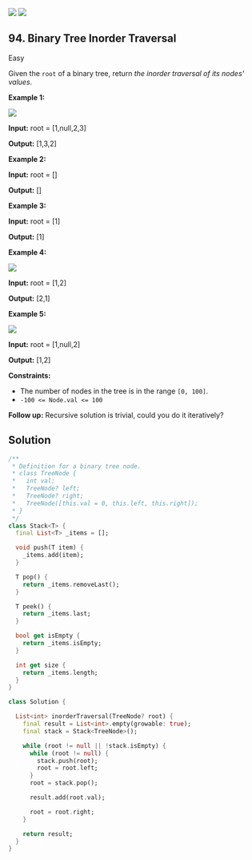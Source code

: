 [![](https://img.shields.io/github/stars/javadev/LeetCode-in-All?label=Stars&style=flat-square)](https://github.com/javadev/LeetCode-in-All)
[![](https://img.shields.io/github/forks/javadev/LeetCode-in-All?label=Fork%20me%20on%20GitHub%20&style=flat-square)](https://github.com/javadev/LeetCode-in-All/fork)

## 94\. Binary Tree Inorder Traversal

Easy

Given the `root` of a binary tree, return _the inorder traversal of its nodes' values_.

**Example 1:**

![](https://assets.leetcode.com/uploads/2020/09/15/inorder_1.jpg)

**Input:** root = [1,null,2,3]

**Output:** [1,3,2] 

**Example 2:**

**Input:** root = []

**Output:** [] 

**Example 3:**

**Input:** root = [1]

**Output:** [1] 

**Example 4:**

![](https://assets.leetcode.com/uploads/2020/09/15/inorder_5.jpg)

**Input:** root = [1,2]

**Output:** [2,1] 

**Example 5:**

![](https://assets.leetcode.com/uploads/2020/09/15/inorder_4.jpg)

**Input:** root = [1,null,2]

**Output:** [1,2] 

**Constraints:**

*   The number of nodes in the tree is in the range `[0, 100]`.
*   `-100 <= Node.val <= 100`

**Follow up:** Recursive solution is trivial, could you do it iteratively?

## Solution

```dart
/**
 * Definition for a binary tree node.
 * class TreeNode {
 *   int val;
 *   TreeNode? left;
 *   TreeNode? right;
 *   TreeNode([this.val = 0, this.left, this.right]);
 * }
 */
class Stack<T> {
  final List<T> _items = [];

  void push(T item) {
    _items.add(item);
  }

  T pop() {
    return _items.removeLast();
  }

  T peek() {
    return _items.last;
  }

  bool get isEmpty {
    return _items.isEmpty;
  }

  int get size {
    return _items.length;
  }
}

class Solution {

  List<int> inorderTraversal(TreeNode? root) {
    final result = List<int>.empty(growable: true);
    final stack = Stack<TreeNode>();

    while (root != null || !stack.isEmpty) {
      while (root != null) {
        stack.push(root);
        root = root.left;
      }
      root = stack.pop();

      result.add(root.val);

      root = root.right;
    }

    return result;
  }
}
```